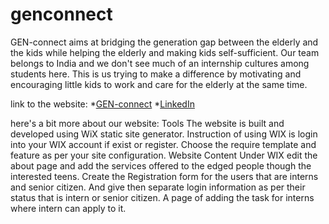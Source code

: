 # genconnect
GEN-connect aims at bridging the generation gap between the elderly and the kids while helping the elderly and making kids self-sufficient. Our team belongs to India and we don't see much of an internship cultures among students here. This is us trying to make a difference by motivating and encouraging little kids to work and care for the elderly at the same time.

link to the website: *[GEN-connect](https://aishwary8120.wixsite.com/genconnect) *[LinkedIn](https://www.linkedin.com/in/anushkarjain/) 

here's a bit more about our website:
Tools
The website is built and developed using WiX static site generator.
Instruction of using WIX is login into your WIX account if exist or register. Choose the require template and feature as per your site configuration.
Website Content
Under WIX edit the about page and add the services offered to the edged people though the interested teens.
Create the Registration form for the users that are interns and senior citizen. And give then separate login information as per their status that is intern or senior citizen.
A page of adding the task for interns where intern can apply to it.
